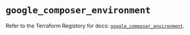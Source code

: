 # `google_composer_environment`

Refer to the Terraform Registory for docs: [`google_composer_environment`](https://registry.terraform.io/providers/hashicorp/google-beta/4.82.0/docs/resources/google_composer_environment).
